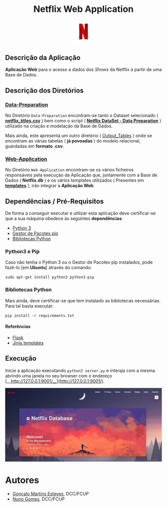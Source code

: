 <div align="center">
    <h1>Netflix Web Application</h1>
</div>

<p align="center" width="100%">
    <img src="./Web-Application/static/assets/Netflix.gif" width="15%" height="10%" />
</p>

## Descrição da Aplicação
**Aplicação Web** para o acesso a dados dos *Shows* da Netflix a partir de uma Base de Dados.

## Descrição dos Diretórios

### [Data-Preparation](/Data-Preparation/)
No Diretório `Data-Preparation` encontram-se tanto o Dataset selecionado ( [**netflix_titles.csv**](/Data-Preparation/netflix_titles.csv) ) bem como o script ( [**Netflix DataSet - Data Preparation**](/Data-Preparation/Netflix%20DataSet%20-%20Data%20Preparation.ipynb) ) utilizado na criação e modelação da Base de Dados.

Mais ainda, este apresenta um outro diretório ( [Output_Tables](/Data-Preparation/Output_Tables/) ) onde se encontram as várias tabelas ( **já povoadas** ) do modelo relacional,  guardadas em **formato .csv**.

### [Web-Application](/Web-Application/)
No Diretório `Web-Application` encontram-se os vários ficheiros responsáveis pela execução da Aplicação que, juntamente com a Base de Dados ( **Netflix.db** ) e os vários templates utilizados ( Presentes em [**templates**](/Web-Application/templates/) ), irão integrar a **Aplicação Web**.

## Dependências / Pré-Requisitos

De forma a conseguir executar e utilizar esta aplicação deve certificar-se que a sua máquina obedece às seguintes **dependências**:

- [Python 3](#python3-e-pip)
- [Gestor de Pacotes pip](#python3-e-pip)
- [Bibliotecas Python](#bibliotecas-python)

### Python3 e Pip 

Caso não tenha o Python 3 ou o Gestor de Pacotes pip instalados, pode fazê-lo [em **Ubuntu**] através do comando:

```
sudo apt-get install python3 python3-pip
```

### Bibliotecas Python

Mais ainda, deve certificar-se que tem instalado as bibliotecas necessárias. Para tal basta executar:

```
pip install -r requirements.txt
```

####  Referências

- [Flask](https://flask.palletsprojects.com/en/2.0.x/)
- [Jinja templates](https://jinja.palletsprojects.com/en/3.0.x/)

## Execução

Inicie a aplicação executando `python3 server.py` e interaja com a mesma
abrindo uma janela no seu browser com o endereço [__http://127.0.0.1:9001/__](http://127.0.0.1:9001/).

<p align="center" width="100%">
    <img src="./Web-Application/static/assets/Home_Page.png"/>
</p>

# Autores
- [Gonçalo Martins Esteves](https://github.com/EstevesX10), DCC/FCUP
- [Nuno Gomes](https://github.com/NightF0x26), DCC/FCUP